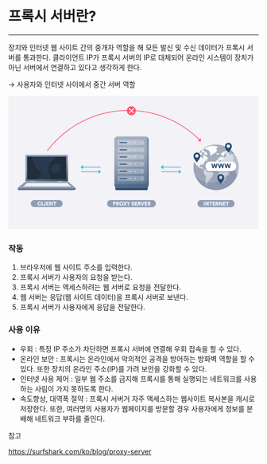 # 프록시 서버란?

---

장치와 인터넷 웹 사이트 간의 중개자 역할을 해 모든 발신 및 수신 데이터가 프록시 서버를 통과한다. 클라이언트 IP가 프록시 서버의 IP로 대체되어 온라인 시스템이 장치가 아닌 서버에서 연결하고 있다고 생각하게 한다. 

→ 사용자와 인터넷 사이에서 중간 서버 역할

![Untitled](./proxy.png)

### 작동

1. 브라우저에 웹 사이트 주소를 입력한다.
2. 프록시 서버가 사용자의 요청을 받는다.
3. 프록시 서버는 액세스하려는 웹 서버로 요청을 전달한다.
4. 웹 서버는 응답(웹 사이트 데이터)을 프록시 서버로 보낸다.
5. 프록시 서버가 사용자에게 응답을 전달한다. 

### 사용 이유

- 우회 : 특정 IP 주소가 차단하면 프록시 서버에 연결해 우회 접속을 할 수 있다.
- 온라인 보안 : 프록시는 온라인에서 악의적인 공격을 방어하는 방화벽 역할을 할 수 있다. 또한 장치의 온라인 주소(IP)를 가려 보안을 강화할 수 있다.
- 인터넷 사용 제어 : 일부 웹 주소를 금지해 프록시를 통해 실행되는 네트워크를 사용하는 사림이 가지 못하도록 한다.
- 속도향상, 대역폭 절약 : 프록시 서버거 자주 액세스하는 웹사이트 복사본을 캐시로 저장한다.  또한, 여러명의 사용자가 웹페이지를 방문할 경우 사용자에게 정보를 분배해 네트워크 부하를 줄인다.

참고

https://surfshark.com/ko/blog/proxy-server

